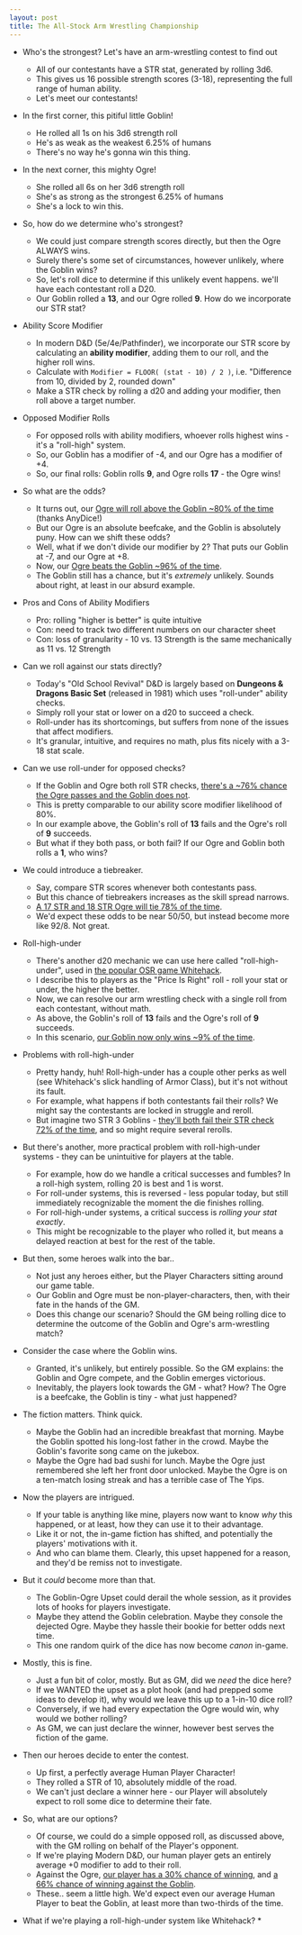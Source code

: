 ```yaml
---
layout: post
title: The All-Stock Arm Wrestling Championship
---
```


* Who's the strongest?  Let's have an arm-wrestling contest to find out
    * All of our contestants have a STR stat, generated by rolling 3d6.
    * This gives us 16 possible strength scores (3-18), representing the full range of human ability.
    * Let's meet our contestants!

* In the first corner, this pitiful little Goblin!
    * He rolled all 1s on his 3d6 strength roll
    * He's as weak as the weakest 6.25% of humans
    * There's no way he's gonna win this thing.

* In the next corner, this mighty Ogre!
    * She rolled all 6s on her 3d6 strength roll
    * She's as strong as the strongest 6.25% of humans
    * She's a lock to win this.

* So, how do we determine who's strongest?
    * We could just compare strength scores directly, but then the Ogre ALWAYS wins.
    * Surely there's some set of circumstances, however unlikely, where the Goblin wins?
    * So, let's roll dice to determine if this unlikely event happens.  we'll have each contestant roll a D20.
    * Our Goblin rolled a **13**, and our Ogre rolled **9**.  How do we incorporate our STR stat?

* Ability Score Modifier
    * In modern D&D (5e/4e/Pathfinder), we incorporate our STR score by calculating an **ability modifier**, adding them to our roll, and the higher roll wins.
    * Calculate with `Modifier = FLOOR( (stat - 10) / 2 )`, i.e. "Difference from 10, divided by 2, rounded down"
    * Make a STR check by rolling a d20 and adding your modifier, then roll above a target number.

* Opposed Modifier Rolls
    * For opposed rolls with ability modifiers, whoever rolls highest wins - it's a "roll-high" system.
    * So, our Goblin has a modifier of -4, and our Ogre has a modifier of +4.
    * So, our final rolls: Goblin rolls **9**, and Ogre rolls **17** - the Ogre wins!

* So what are the odds?
    * It turns out, our [Ogre will roll above the Goblin ~80% of the time](https://anydice.com/program/1f8b3) (thanks AnyDice!)
    * But our Ogre is an absolute beefcake, and the Goblin is absolutely puny.  How can we shift these odds?
    * Well, what if we don't divide our modifier by 2?  That puts our Goblin at -7, and our Ogre at +8.
    * Now, our [Ogre beats the Goblin ~96% of the time](https://anydice.com/program/1f8b6).
    * The Goblin still has a chance, but it's _extremely_ unlikely.  Sounds about right, at least in our absurd example.

* Pros and Cons of Ability Modifiers
    * Pro: rolling "higher is better" is quite intuitive
    * Con: need to track two different numbers on our character sheet
    * Con: loss of granularity - 10 vs. 13 Strength is the same mechanically as 11 vs. 12 Strength

* Can we roll against our stats directly?
    * Today's "Old School Revival" D&D is largely based on **Dungeons & Dragons Basic Set** (released in 1981) which uses "roll-under" ability checks.
    * Simply roll your stat or lower on a d20 to succeed a check.
    * Roll-under has its shortcomings, but suffers from none of the issues that affect modifiers.
    * It's granular, intuitive, and requires no math, plus fits nicely with a 3-18 stat scale.

* Can we use roll-under for opposed checks?
    * If the Goblin and Ogre both roll STR checks, [there's a ~76% chance the Ogre passes and the Goblin does not](https://anydice.com/program/1f8c0).
    * This is pretty comparable to our ability score modifier likelihood of 80%.
    * In our example above, the Goblin's roll of **13** fails and the Ogre's roll of **9** succeeds.
    * But what if they both pass, or both fail?  If our Ogre and Goblin both rolls a **1**, who wins?

* We could introduce a tiebreaker.
    * Say, compare STR scores whenever both contestants pass.
    * But this chance of tiebreakers increases as the skill spread narrows.
    * [A 17 STR and 18 STR Ogre will tie 78% of the time](https://anydice.com/program/1f8c1).
    * We'd expect these odds to be near 50/50, but instead become more like 92/8.  Not great.

* Roll-high-under
    * There's another d20 mechanic we can use here called "roll-high-under", used in [the popular OSR game Whitehack](https://whitehackrpg.wordpress.com/).
    * I describe this to players as the "Price Is Right" roll - roll your stat or under, the higher the better.
    * Now, we can resolve our arm wrestling check with a single roll from each contestant, without math.
    * As above, the Goblin's roll of **13** fails and the Ogre's roll of **9** succeeds.
    * In this scenario, [our Goblin now only wins ~9% of the time](https://anydice.com/program/1f8c5).

* Problems with roll-high-under
    * Pretty handy, huh!  Roll-high-under has a couple other perks as well (see Whitehack's slick handling of Armor Class), but it's not without its fault.
    * For example, what happens if both contestants fail their rolls?  We might say the contestants are locked in struggle and reroll.
    * But imagine two STR 3 Goblins - [they'll both fail their STR check 72% of the time](https://anydice.com/program/1f8c7), and so might require several rerolls.

* But there's another, more practical problem with roll-high-under systems - they can be unintuitive for players at the table.
    * For example, how do we handle a critical successes and fumbles?  In a roll-high system, rolling 20 is best and 1 is worst.
    * For roll-under systems, this is reversed - less popular today, but still immediately recognizable the moment the die finishes rolling.
    * For roll-high-under systems, a critical success is *rolling your stat exactly*.
    * This might be recognizable to the player who rolled it, but means a delayed reaction at best for the rest of the table.

* But then, some heroes walk into the bar..
    * Not just any heroes either, but the Player Characters sitting around our game table.
    * Our Goblin and Ogre must be non-player-characters, then, with their fate in the hands of the GM.
    * Does this change our scenario?  Should the GM being rolling dice to determine the outcome of the Goblin and Ogre's arm-wrestling match?

* Consider the case where the Goblin wins.
    * Granted, it's unlikely, but entirely possible.  So the GM explains: the Goblin and Ogre compete, and the Goblin emerges victorious.
    * Inevitably, the players look towards the GM - what?  How?  The Ogre is a beefcake, the Goblin is tiny - what just happened?
   
* The fiction matters.  Think quick.
    * Maybe the Goblin had an incredible breakfast that morning.  Maybe the Goblin spotted his long-lost father in the crowd.  Maybe the Goblin's favorite song came on the jukebox.
    * Maybe the Ogre had bad sushi for lunch.  Maybe the Ogre just remembered she left her front door unlocked.  Maybe the Ogre is on a ten-match losing streak and has a terrible case of The Yips.

* Now the players are intrigued.
    * If your table is anything like mine, players now want to know _why_ this happened, or at least, how they can use it to their advantage.
    * Like it or not, the in-game fiction has shifted, and potentially the players' motivations with it.
    * And who can blame them.  Clearly, this upset happened for a reason, and they'd be remiss not to investigate.

* But it _could_ become more than that.
    * The Goblin-Ogre Upset could derail the whole session, as it provides lots of hooks for players investigate.
    * Maybe they attend the Goblin celebration.  Maybe they console the dejected Ogre.  Maybe they hassle their bookie for better odds next time.
    * This one random quirk of the dice has now become *canon* in-game.

* Mostly, this is fine.
    * Just a fun bit of color, mostly.  But as GM, did we _need_ the dice here?
    * If we WANTED the upset as a plot hook (and had prepped some ideas to develop it), why would we leave this up to a 1-in-10 dice roll?
    * Conversely, if we had every expectation the Ogre would win, why would we bother rolling?
    * As GM, we can just declare the winner, however best serves the fiction of the game.

* Then our heroes decide to enter the contest.
    * Up first, a perfectly average Human Player Character!
    * They rolled a STR of 10, absolutely middle of the road.
    * We can't just declare a winner here - our Player will absolutely expect to roll some dice to determine their fate.

* So, what are our options?
    * Of course, we could do a simple opposed roll, as discussed above, with the GM rolling on behalf of the Player's opponent.
    * If we're playing Modern D&D, our human player gets an entirely average +0 modifier to add to their roll.
    * Against the Ogre, [our player has a 30% chance of winning](https://anydice.com/program/1f8cf), and [a 66% chance of winning against the Goblin](https://anydice.com/program/1f8d0).
    * These.. seem a little high.  We'd expect even our average Human Player to beat the Goblin, at least more than two-thirds of the time.

* What if we're playing a roll-high-under system like Whitehack?
    * 
